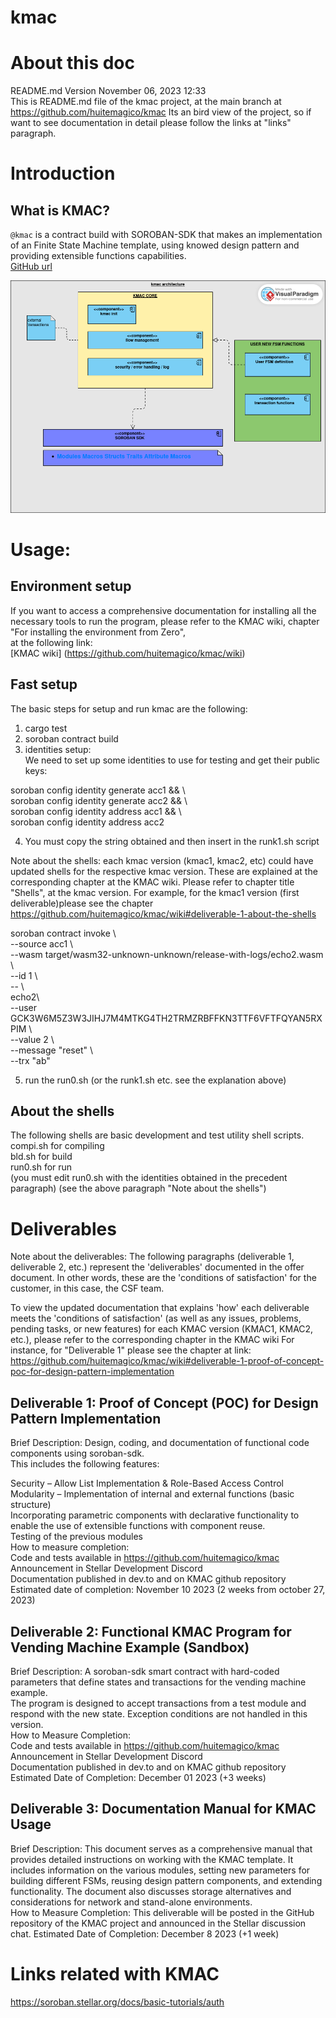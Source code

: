# kmac
# About this doc 
README.md Version November 06, 2023 12:33<br />
This is README.md file of the kmac project, at the main branch at https://github.com/huitemagico/kmac
Its an bird view of the project, so if want to see documentation in detail please follow the links
at "links" paragraph.

# Introduction
 
## What is KMAC?
`@kmac` is a contract build with SOROBAN-SDK that makes an  implementation of an Finite State Machine template,  using knowed design pattern and providing extensible functions capabilities. <br />
[GitHub url](https://github.com/huitemagico/kmac)

![Kmac architecture](pictures/kmacarch023.png)


# Usage:
## Environment setup 
  If you want to access a comprehensive documentation for installing all the necessary tools to run the program, 
  please refer to the KMAC wiki, chapter "For installing the environment from Zero",  <br />
  at the following link: <br />
  [KMAC wiki] (https://github.com/huitemagico/kmac/wiki)

 ## Fast setup  
   The basic steps for setup and run kmac are the following: <br />

 1) cargo test <br />
 2) soroban contract build<br /> 
 3) identities setup:<br />
We need to set up some identities to use for testing and get their public keys: <br />

soroban config identity generate acc1 && \ <br />
soroban config identity generate acc2 && \ <br />
soroban config identity address acc1 && \ <br />
soroban config identity address acc2 <br />

 4) You must copy the string obtained and then insert in the runk1.sh script <br />

 Note about the shells: each kmac version (kmac1, kmac2, etc) could have updated shells for the respective kmac version.
 These are explained at the corresponding chapter at the
 KMAC wiki. Please refer to chapter title "Shells", at the kmac version.
 For example, for the kmac1 version (first deliverable)please see the chapter https://github.com/huitemagico/kmac/wiki#deliverable-1-about-the-shells<br />

soroban contract invoke \ <br />
    --source acc1 \ <br />
    --wasm target/wasm32-unknown-unknown/release-with-logs/echo2.wasm \ <br />
    --id 1 \ <br />
    -- \ <br />
    echo2\ <br />
     --user GCK3W6M5Z3W3JIHJ7M4MTKG4TH2TRMZRBFFKN3TTF6VFTFQYAN5RXPIM     \ <br />
    --value 2 \ <br />
    --message "reset" \ <br />
    --trx "ab" <br />

 5) run the run0.sh (or the runk1.sh etc. see the explanation above)

## About the shells
 The following shells are basic development and test utility shell scripts.<br />
 compi.sh for compiling<br />
 bld.sh   for build<br />
 run0.sh  for run<br />
 (you must edit run0.sh with the identities obtained in the precedent paragraph)
 (see the above paragraph "Note about the shells")
 
# Deliverables
Note about the deliverables: The following paragraphs (deliverable 1, deliverable 2, etc.) represent the 'deliverables' documented in the offer document. In other words, these are the 'conditions of satisfaction' for the customer, in this case, the CSF team.

To view the updated documentation that explains 'how' each deliverable meets the 'conditions of satisfaction' (as well as any issues, problems, pending tasks, or new features) for each KMAC version (KMAC1, KMAC2, etc.), please refer to the corresponding chapter in the KMAC wiki
For instance, for "Deliverable 1" please see the chapter at link: https://github.com/huitemagico/kmac/wiki#deliverable-1-proof-of-concept-poc-for-design-pattern-implementation


## Deliverable 1: Proof of Concept (POC) for Design Pattern Implementation

Brief Description: Design, coding, and documentation of functional code components using soroban-sdk.   <br />
This includes the following features:<br />

Security – Allow List Implementation & Role-Based Access Control <br />
Modularity – Implementation of internal and external functions (basic structure) <br />
Incorporating parametric components with declarative functionality to enable the use of extensible functions with component reuse. <br />
Testing of the previous modules <br />
How to measure completion: <br />
Code and tests available in https://github.com/huitemagico/kmac <br />
Announcement in Stellar Development Discord <br />
Documentation published in dev.to and on KMAC github repository <br />
Estimated date of completion: November 10 2023 (2 weeks from october 27, 2023) <br />

## Deliverable 2: Functional KMAC Program for Vending Machine Example (Sandbox) <br />
Brief Description: A soroban-sdk smart contract with hard-coded parameters that define states and transactions for the vending machine example. <br />
 The program is designed to accept transactions from a test module and respond with the new state. 
 Exception conditions are not handled in this version.<br />
How to Measure Completion:<br />
Code and tests available in https://github.com/huitemagico/kmac <br />
Announcement in Stellar Development Discord <br />
Documentation published in dev.to and on KMAC github repository <br />
Estimated Date of Completion: December 01 2023 (+3 weeks) <br />


## Deliverable 3: Documentation Manual for KMAC Usage
Brief Description: This document serves as a comprehensive manual that provides detailed instructions on working with the KMAC template. It <br />includes information on the various modules, setting new parameters for building different FSMs, reusing design pattern components, and extending <br />functionality. The document also discusses storage alternatives and considerations for network and stand-alone environments.<br />
How to Measure Completion: This deliverable will be posted in the GitHub repository of the KMAC project and announced in the Stellar discussion <br />chat.
Estimated Date of Completion: December 8 2023 (+1 week)<br />

# Links related with KMAC
  https://soroban.stellar.org/docs/basic-tutorials/auth

